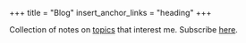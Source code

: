 +++
title = "Blog"
insert_anchor_links = "heading"
+++


Collection of notes on <a href="/tags">topics</a> that interest me. Subscribe <a href="/atom.xml">here</a>.
